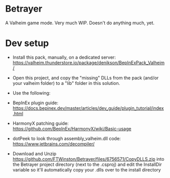 # Betrayer
A Valheim game mode. Very much WIP. Doesn't do anything much, yet.

# Dev setup
* Install this pack, manually, on a dedicated server: https://valheim.thunderstore.io/package/denikson/BepInExPack_Valheim/
* Open this project, and copy the "missing" DLLs from the pack (and/or your valheim folder) to a "lib" folder in this solution.
* Use the following:
 * BepInEx plugin guide: https://docs.bepinex.dev/master/articles/dev_guide/plugin_tutorial/index.html
 * HarmonyX patching guide: https://github.com/BepInEx/HarmonyX/wiki/Basic-usage
 * dotPeek to look through assembly_valheim.dll code: https://www.jetbrains.com/decompiler/

* Download and Unzip https://github.com/FTWinston/Betrayer/files/6756571/CopyDLLS.zip into the Betrayer project directory (next to the .csproj) and edit the InstallDir variable so it'll automatically copy your .dlls over to the install directory
